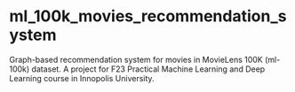 # ml_100k_movies_recommendation_system
Graph-based recommendation system for movies in MovieLens 100K (ml-100k) dataset. A project for F23 Practical Machine Learning and Deep Learning course in Innopolis University.
